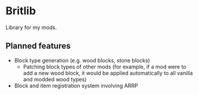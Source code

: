 # Britlib

Library for my mods.

## Planned features

- Block type generation (e.g. wood blocks, stone blocks)
    - Patching block types of other mods (for example, if a mod were to add a new wood block, it would be applied
      automatically to all vanilla and modded wood types)
- Block and item registration system involving ARRP
